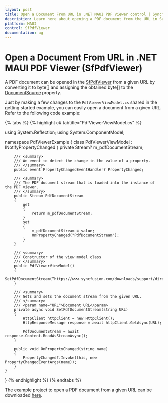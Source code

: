 ```yaml
---
layout: post
title: Open a Document From URL in .NET MAUI PDF Viewer control | Syncfusion
description: Learn here about opening a PDF document from the URL in Syncfusion .NET MAUI PDF Viewer (SfPdfViewer) control.
platform: MAUI
control: SfPdfViewer
documentation: ug
---
```


# Open a Document From URL in .NET MAUI PDF Viewer (SfPdfViewer)

A PDF document can be opened in the [SfPdfViewer](https://help.syncfusion.com/cr/maui/Syncfusion.Maui.PdfViewer.SfPdfViewer.html) from a given URL by converting it to byte[] and assigning the obtained byte[] to the [DocumentSource](https://help.syncfusion.com/cr/maui/Syncfusion.Maui.PdfViewer.SfPdfViewer.html#Syncfusion_Maui_PdfViewer_SfPdfViewer_DocumentSource) property. 

Just by making a few changes to the `PdfViewerViewModel.cs` shared in the getting started example, you can easily open a document from a given URL. Refer to the following code example:

{% tabs %}
{% highlight c# tabtitle="PdfViewerViewModel.cs" %}

using System.Reflection;
using System.ComponentModel;

namespace PdfViewerExample
{
    class PdfViewerViewModel : INotifyPropertyChanged
    {
        private Stream? m_pdfDocumentStream;

        /// <summary>
        /// An event to detect the change in the value of a property.
        /// </summary>
        public event PropertyChangedEventHandler? PropertyChanged;

        /// <summary>
        /// The PDF document stream that is loaded into the instance of the PDF viewer. 
        /// </summary>
        public Stream PdfDocumentStream
        {
            get
            {
                return m_pdfDocumentStream;
            }
            set
            {
                m_pdfDocumentStream = value;
                OnPropertyChanged("PdfDocumentStream");
            }
        }

        /// <summary>
        /// Constructor of the view model class
        /// </summary>
        public PdfViewerViewModel()
        {
            SetPdfDocumentStream(“https://www.syncfusion.com/downloads/support/directtrac/general/pd/PDF_Succinctly1928776572”);
        }

        /// <summary>
        /// Gets and sets the document stream from the given URL. 
        /// </summary>
        /// <param name="URL">Document URL</param>
        private async void SetPdfDocumentStream(string URL)
        {
            HttpClient httpClient = new HttpClient();
            HttpResponseMessage response = await httpClient.GetAsync(URL);

            PdfDocumentStream = await response.Content.ReadAsStreamAsync();
        }

        public void OnPropertyChanged(string name)
        {
            PropertyChanged?.Invoke(this, new PropertyChangedEventArgs(name));
        }
    }
}
{% endhighlight %} 
{% endtabs %}

The example project to open a PDF document from a given URL can be downloaded [here](https://github.com/SyncfusionExamples/maui-pdf-viewer-examples). 

